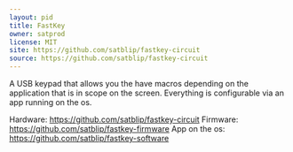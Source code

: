 ```yaml
---
layout: pid
title: FastKey
owner: satprod
license: MIT
site: https://github.com/satblip/fastkey-circuit
source: https://github.com/satblip/fastkey-circuit
---
```

A USB keypad that allows you the have macros depending on the application that is in scope on the screen. Everything is configurable via an app running on the os.

Hardware: https://github.com/satblip/fastkey-circuit
Firmware: https://github.com/satblip/fastkey-firmware
App on the os: https://github.com/satblip/fastkey-software
